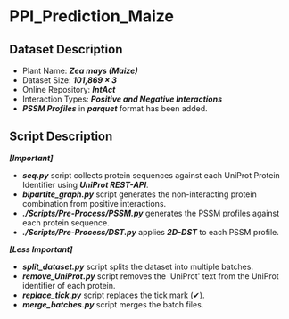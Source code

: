 # PPI_Prediction_Maize

## Dataset Description
* Plant Name: ***Zea mays (Maize)***
* Dataset Size: ***101,869 &times; 3***
* Online Repository: ***IntAct***
* Interaction Types: ***Positive and Negative Interactions***
* ***PSSM Profiles*** in ***parquet*** format has been added.

## Script Description
***[Important]***
* ***seq.py*** script collects protein sequences against each UniProt Protein Identifier using ***UniProt REST-API***.
* ***bipartite_graph.py*** script generates the non-interacting protein combination from positive interactions.
* ***./Scripts/Pre-Process/PSSM.py*** generates the PSSM profiles against each protein sequence.
* ***./Scripts/Pre-Process/DST.py*** applies ***2D-DST*** to each PSSM profile.

***[Less Important]***
* ***split_dataset.py*** script splits the dataset into multiple batches.
* ***remove_UniProt.py*** script removes the 'UniProt' text from the UniProt identifier of each protein. 
* ***replace_tick.py*** script replaces the tick mark (&#10004;).
* ***merge_batches.py*** script merges the batch files.
